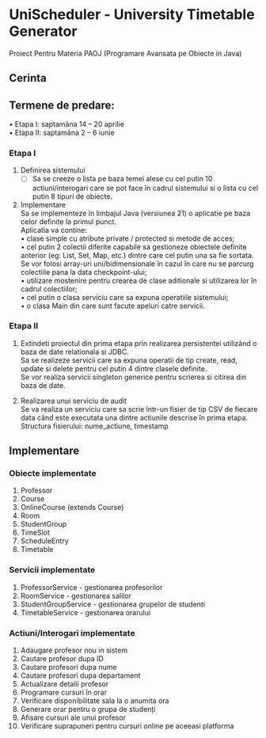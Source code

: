 # UniScheduler - University Timetable Generator
Proiect Pentru Materia PAOJ (Programare Avansata pe Obiecte in Java)

## Cerinta
## Termene de predare:
• Etapa I: saptamâna 14 – 20 aprilie  
• Etapa II: saptamâna 2 – 6 iunie

### Etapa I
1) Definirea sistemului  
   - [ ] Sa se creeze o lista pe baza temei alese cu cel putin 10 actiuni/interogari care se pot face în cadrul sistemului si o lista cu cel putin 8 tipuri de obiecte.
2) Implementare  
   Sa se implementeze în limbajul Java (versiunea 21) o aplicatie pe baza celor definite la primul punct.  
   Aplicatia va contine:  
   • clase simple cu atribute private / protected si metode de acces;  
   • cel putin 2 colectii diferite capabile sa gestioneze obiectele definite anterior (eg: List, Set, Map, etc.) dintre care cel putin una sa fie sortata.  
   Se vor folosi array-uri uni/bidimensionale în cazul în care nu se parcurg colectiile pana la data checkpoint-ului;  
   • utilizare mostenire pentru crearea de clase aditionale si utilizarea lor în cadrul colectiilor;  
   • cel putin o clasa serviciu care sa expuna operatiile sistemului;  
   • o clasa Main din care sunt facute apeluri catre servicii.

### Etapa II
1) Extindeti proiectul din prima etapa prin realizarea persistentei utilizând o baza de date relationala si JDBC.  
   Sa se realizeze servicii care sa expuna operatii de tip create, read, update si delete pentru cel putin 4 dintre clasele definite.   
   Se vor realiza servicii singleton generice pentru scrierea si citirea din baza de date.

2) Realizarea unui serviciu de audit  
   Se va realiza un serviciu care sa scrie într-un fisier de tip CSV de fiecare data când este executata una dintre actiunile descrise în prima etapa.   
   Structura fisierului: nume_actiune, timestamp

## Implementare

### Obiecte implementate
1. Professor
2. Course
3. OnlineCourse (extends Course)
4. Room
5. StudentGroup
6. TimeSlot
7. ScheduleEntry
8. Timetable

### Servicii implementate
1. ProfessorService - gestionarea profesorilor
2. RoomService - gestionarea salilor
3. StudentGroupService - gestionarea grupelor de studenti
4. TimetableService - gestionarea orarului

### Actiuni/Interogari implementate
1. Adaugare profesor nou in sistem
2. Cautare profesor dupa ID
3. Cautare profesori dupa nume
4. Cautare profesori dupa departament
5. Actualizare detalii profesor
6. Programare cursuri în orar
7. Verificare disponibilitate sala la o anumita ora
8. Generare orar pentru o grupa de studenți
9. Afisare cursuri ale unui profesor
10. Verificare suprapuneri pentru cursuri online pe aceeasi platforma


